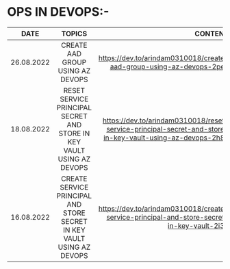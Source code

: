 # OPS IN DEVOPS:-

| __DATE__ | __TOPICS__ | __CONTENT__ |
| --------- |:---------:| -------:|
| 26.08.2022 | CREATE AAD GROUP USING AZ DEVOPS | https://dev.to/arindam0310018/create-aad-group-using-az-devops-2peb |
| 18.08.2022 | RESET SERVICE PRINCIPAL SECRET AND STORE IN KEY VAULT USING AZ DEVOPS | https://dev.to/arindam0310018/reset-service-principal-secret-and-store-in-key-vault-using-az-devops-2h8o |
| 16.08.2022 | CREATE SERVICE PRINCIPAL AND STORE SECRET IN KEY VAULT USING AZ DEVOPS | https://dev.to/arindam0310018/create-service-principal-and-store-secret-in-key-vault-2i37 |
